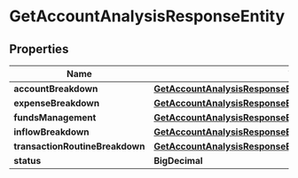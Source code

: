 

# GetAccountAnalysisResponseEntity


## Properties

| Name | Type | Description | Notes |
|------------ | ------------- | ------------- | -------------|
|**accountBreakdown** | [**GetAccountAnalysisResponseEntityAccountBreakdown**](GetAccountAnalysisResponseEntityAccountBreakdown.md) |  |  [optional] |
|**expenseBreakdown** | [**GetAccountAnalysisResponseEntityExpenseBreakdown**](GetAccountAnalysisResponseEntityExpenseBreakdown.md) |  |  [optional] |
|**fundsManagement** | [**GetAccountAnalysisResponseEntityFundsManagement**](GetAccountAnalysisResponseEntityFundsManagement.md) |  |  [optional] |
|**inflowBreakdown** | [**GetAccountAnalysisResponseEntityInflowBreakdown**](GetAccountAnalysisResponseEntityInflowBreakdown.md) |  |  [optional] |
|**transactionRoutineBreakdown** | [**GetAccountAnalysisResponseEntityTransactionRoutineBreakdown**](GetAccountAnalysisResponseEntityTransactionRoutineBreakdown.md) |  |  [optional] |
|**status** | **BigDecimal** |  |  [optional] |



